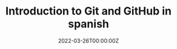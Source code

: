 ---
title: Introduction to Git and GitHub in spanish
summary: The goal of this repo is practice and recopile my notes about the professional course git and github seen in platzi.
tags:
- Other
date: "2022-03-26T00:00:00Z"

# Optional external URL for project (replaces project detail page).
external_link: "https://github.com/sebasjp/introduccion-git-github"

image:
  caption: Git and Github
  focal_point: Smart
---